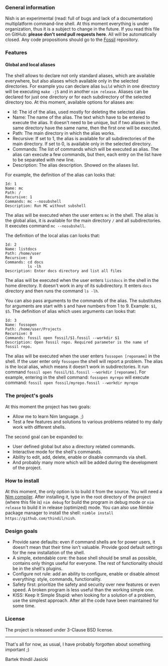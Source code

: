 ### General information

Nish is an experimental (read: full of bugs and lack of a documentation)
multiplatform command-line shell. At this moment everything is under
organization, thus it is a subject to change in the future.  If you read this
file on GitHub: **please don't send pull requests here**. All will be
automatically closed. Any code propositions should go to the
[Fossil](https://www.laeran.pl/repositories/nish) repository.

### Features

#### Global and local aliases

The shell allows to declare not only standard aliases, which are available
everywhere, but also aliases which available only in the selected directories.
For example you can declare alias `build` which in one directory will be
executing `make -j5` and in another `nim release`. Aliases can be declared for
just one directory or for each subdirectory of the selected directory too. At
this moment, available options for aliases are:

* Id: The id of the alias, used mostly for deleting the selected alias
* Name: The name of the alias. The text which have to be entered to execute the
  alias. It doesn't need to be unique, but if two aliases in the same directory
  have the same name, then the first one will be executed.
* Path: The main directory in which the alias works.
* Recursive: If set to 1, the alias is available for all subdirectories of the
  main directory. If set to 0, is available only in the selected directory.
* Commands: The list of commands which will be executed as alias. The alias can
  execute a few commands, but then, each entry on the list have to be separated
  with new line.
* Description: The alias description. Showed on the aliases list.

For example, the definition of the alias can looks that:


    Id: 1
    Name: mc
    Path: /
    Recursive: 1
    Commands: mc --nosubshell
    Description: Run MC without subshell

The alias will be executed when the user enters `mc` in the shell. The alias is
the global alias, it is available for the main directory `/` and all
subdirectories. It executes command `mc --nosubshell`.

The definition of the local alias can looks that:

    Id: 2
    Name: listdocs
    Path: /home/user
    Recursive: 0
    Commands: cd docs
              ls -lh
    Description: Enter docs directory and list all files

The alias will be executed when the user enters `listdocs` in the shell in the
home directory. It doesn't work in any of its subdirectory. It enters `docs`
directory and then runs the command `ls -lh`.

You can also pass arguments to the commands of the alias. The substitutes for
arguments are start with `$` and have numbers from 1 to 9. Example: `$1`, `$5`.
The definition of alias which uses arguments can looks that:

    Id: 3
    Name: fossopen
    Path: /home/user/Projects
    Recursive: 0
    Commands: fossil open fossil/$1.fossil --workdir $1
    Description: Open fossil repo. Required parameter is the name of fossil repo.

The alias will be executed when the user enters `fossopen [reponame]` in the
shell. If the user enter only `fossopen` the shell will report a problem. The
alias is the local alias, which means it doesn't work in subdirectories. It run
command `fossil open fossil/$1.fossil --workdir [reponame]`. For example,
entering in the shell command: `fossopen myrepo` will execute command:
`fossil open fossil/myrepo.fossil --workdir myrepo`

### The project's goals

At this moment the project has two goals:

* Allow me to learn Nim language. ;)
* Test a few features and solutions to various problems related to my daily
  work with different shells.

The second goal can be expanded to:

* User defined global but also a directory related commands.
* Interactive mode for the shell's commands.
* Ability to edit, add, delete, enable or disable commands via shell.
* And probably many more which will be added during the development of the
  project.

### How to install

At this moment, the only option is to build it from the source. You will need a
[Nim compiler](https://nim-lang.org/install.html). After installing it, type
in the root directory of the project (where this file is) `nim debug` for build
the program in debug mode or `nim release` to build it in release (optimized)
mode. You can also use *Nimble* package manager to install the shell:
`nimble install https://github.com/thindil/nish`.

### Design goals

* Provide sane defaults: even if command shells are for power users, it doesn't
  mean that their time isn't valuable. Provide good default settings for the
  new installation of the shell.
* A simple, extendable core: the base shell should be small as possible,
  contains only things useful for everyone. The rest of functionality should be
  in the shell's plugins.
* Configure not rule: add an ability to configure, enable or disable almost
  everything: style, commands, functionality.
* Safety first: prioritize the safety and security over new features or even
  speed. A broken program is less useful than the working simple one.
* KISS: Keep It Simple Stupid: when looking for a solution of a problem, use the
  simplest approach. After all the code have been maintained for some time.

### License

The project is released under 3-Clause BSD license.

---
That's all for now, as usual, I have probably forgotten about something important ;)

Bartek thindil Jasicki
